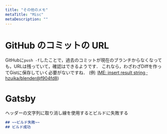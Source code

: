 ```yaml
---
title: "その他のメモ"
metaTitle: "Misc"
metaDescription: ""
---
```


# GitHub のコミットの URL
GitHubに`push -f`したことで，過去のコミットが現在のブランチからなくなっても，URLは残っていて，確認はできるようです．
これなら，わざわざDiffを作ってGistに保存していく必要がないですね．
(例: [IME: insert result string · hzuika/blender@f904fd8](https://github.com/hzuika/blender/commit/f904fd8d5ec1661ce9a9b66af346d45575a511ee))

# Gatsby
ヘッダーの文字列に取り消し線を使用するとビルドに失敗する
```md
## ~~ビルド失敗~~
## ビルド成功
```